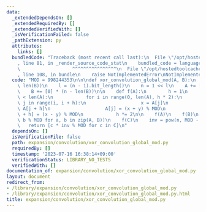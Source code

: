 ```yaml
---
data:
  _extendedDependsOn: []
  _extendedRequiredBy: []
  _extendedVerifiedWith: []
  _isVerificationFailed: false
  _pathExtension: py
  attributes:
    links: []
  bundledCode: "Traceback (most recent call last):\n  File \"/opt/hostedtoolcache/Python/3.11.4/x64/lib/python3.11/site-packages/onlinejudge_verify/documentation/build.py\"\
    , line 81, in _render_source_code_stat\n    bundled_code = language.bundle(\n\
    \                   ^^^^^^^^^^^^^^^^\n  File \"/opt/hostedtoolcache/Python/3.11.4/x64/lib/python3.11/site-packages/onlinejudge_verify/languages/python.py\"\
    , line 108, in bundle\n    raise NotImplementedError\nNotImplementedError\n"
  code: "MOD = 998244353\n\n\ndef xor_convolution_global_mod(A, B):\n    n = max(len(A),\
    \ len(B))\n    l = (n - 1).bit_length()\n    n = 1 << l\n    A += [0] * (n - len(A))\n\
    \    B += [0] * (n - len(B))\n\n    def f(A):\n        h = 1\n        while h\
    \ < len(A):\n            for i in range(0, len(A), h * 2):\n                for\
    \ j in range(i, i + h):\n                    x = A[j]\n                    y =\
    \ A[j + h]\n                    A[j] = (x + y) % MOD\n                    A[j\
    \ + h] = (x - y) % MOD\n            h *= 2\n\n    f(A)\n    f(B)\n    C = [a *\
    \ b % MOD for a, b in zip(A, B)]\n    f(C)\n    inv = pow(n, MOD - 2, MOD)\n \
    \   return [c * inv % MOD for c in C]\n"
  dependsOn: []
  isVerificationFile: false
  path: expansion/convolution/xor_convolution_global_mod.py
  requiredBy: []
  timestamp: '2023-07-16 16:38:14+09:00'
  verificationStatus: LIBRARY_NO_TESTS
  verifiedWith: []
documentation_of: expansion/convolution/xor_convolution_global_mod.py
layout: document
redirect_from:
- /library/expansion/convolution/xor_convolution_global_mod.py
- /library/expansion/convolution/xor_convolution_global_mod.py.html
title: expansion/convolution/xor_convolution_global_mod.py
---
```

